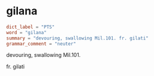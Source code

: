 # gilana

``` toml
dict_label = "PTS"
word = "gilana"
summary = "devouring, swallowing Mil.101. fr. gilati"
grammar_comment = "neuter"
```

devouring, swallowing Mil.101.

fr. gilati


